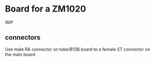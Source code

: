 # Board for a ZM1020
WIP
## connectors
Use male RA connector on tube/B13B board to a female ST connector on the main board
